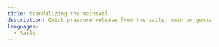```yaml
---
title: Scandalizing the mainsail
description: Quick pressure release from the sails, main or genoa
languages:
  - Sails
---
```


